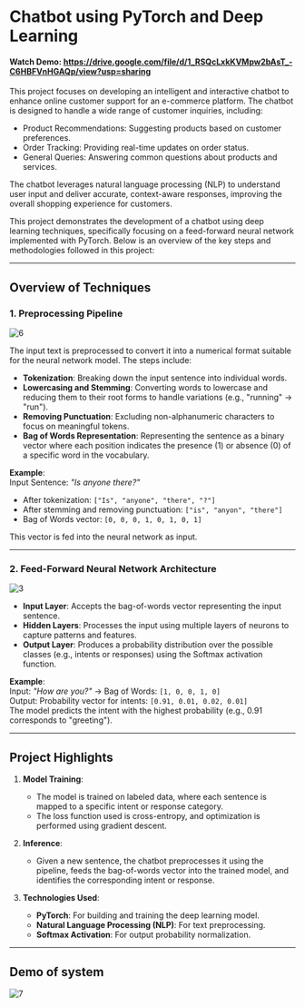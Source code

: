 # Chatbot using PyTorch and Deep Learning

#### Watch Demo: https://drive.google.com/file/d/1_RSQcLxkKVMpw2bAsT_-C6HBFVnHGAQp/view?usp=sharing

This project focuses on developing an intelligent and interactive chatbot to enhance online customer support for an e-commerce platform. The chatbot is designed to handle a wide range of customer inquiries, including:
- Product Recommendations: Suggesting products based on customer preferences.
- Order Tracking: Providing real-time updates on order status.
- General Queries: Answering common questions about products and services.

The chatbot leverages natural language processing (NLP) to understand user input and deliver accurate, context-aware responses, improving the overall shopping experience for customers.

This project demonstrates the development of a chatbot using deep learning techniques, specifically focusing on a feed-forward neural network implemented with PyTorch. Below is an overview of the key steps and methodologies followed in this project:

---

## Overview of Techniques

### 1. **Preprocessing Pipeline**
![6](https://github.com/user-attachments/assets/48b5f0a1-fd56-4b7e-9e0c-4453de16e512)

The input text is preprocessed to convert it into a numerical format suitable for the neural network model. The steps include:

- **Tokenization**: Breaking down the input sentence into individual words.
- **Lowercasing and Stemming**: Converting words to lowercase and reducing them to their root forms to handle variations (e.g., "running" → "run").
- **Removing Punctuation**: Excluding non-alphanumeric characters to focus on meaningful tokens.
- **Bag of Words Representation**: Representing the sentence as a binary vector where each position indicates the presence (1) or absence (0) of a specific word in the vocabulary.

**Example**:  
Input Sentence: *"Is anyone there?"*  
- After tokenization: `["Is", "anyone", "there", "?"]`  
- After stemming and removing punctuation: `["is", "anyon", "there"]`  
- Bag of Words vector: `[0, 0, 0, 1, 0, 1, 0, 1]`

This vector is fed into the neural network as input.

---

### 2. **Feed-Forward Neural Network Architecture**
![3](https://github.com/user-attachments/assets/08862ff9-2b77-43f1-b5e1-bb9cf4b52137)

- **Input Layer**: Accepts the bag-of-words vector representing the input sentence.
- **Hidden Layers**: Processes the input using multiple layers of neurons to capture patterns and features.
- **Output Layer**: Produces a probability distribution over the possible classes (e.g., intents or responses) using the Softmax activation function.

**Example**:  
Input: *"How are you?"* → Bag of Words: `[1, 0, 0, 1, 0]`  
Output: Probability vector for intents: `[0.91, 0.01, 0.02, 0.01]`  
The model predicts the intent with the highest probability (e.g., 0.91 corresponds to "greeting").

---

## Project Highlights

1. **Model Training**:
   - The model is trained on labeled data, where each sentence is mapped to a specific intent or response category.
   - The loss function used is cross-entropy, and optimization is performed using gradient descent.

2. **Inference**:
   - Given a new sentence, the chatbot preprocesses it using the pipeline, feeds the bag-of-words vector into the trained model, and identifies the corresponding intent or response.

3. **Technologies Used**:
   - **PyTorch**: For building and training the deep learning model.
   - **Natural Language Processing (NLP)**: For text preprocessing.
   - **Softmax Activation**: For output probability normalization.

---

## Demo of system
![7](https://github.com/user-attachments/assets/a763ff21-ade6-4bbb-aba9-eb4743812b58)

